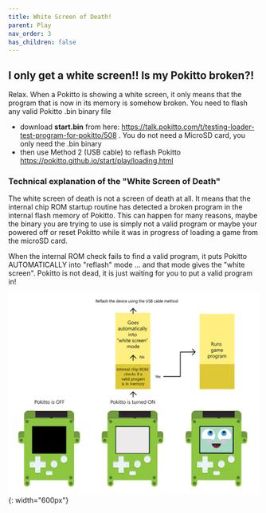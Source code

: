 ```yaml
---
title: White Screen of Death!
parent: Play
nav_order: 3
has_children: false
---
```



## I only get a white screen!! Is my Pokitto broken?!

Relax. When a Pokitto is showing a white screen, it only means that the program that is now in its memory is somehow broken. You need to flash any valid Pokitto .bin binary file 

- download **start.bin** from here: https://talk.pokitto.com/t/testing-loader-test-program-for-pokitto/508 . You do not need a MicroSD card, you only need the .bin binary
- then use Method 2 (USB cable) to reflash Pokitto https://pokitto.github.io/start/play/loading.html

### Technical explanation of the "White Screen of Death"

The white screen of death is not a screen of death at all. It means that the internal chip ROM startup routine has detected a broken program in the internal flash memory of Pokitto. This can happen for many reasons, maybe the binary you are trying to use is  simply not a valid program or maybe your powered off or reset Pokitto while it was in progress of loading a game from the microSD card.

When the internal ROM check fails to find a valid program, it puts Pokitto AUTOMATICALLY into "reflash" mode ... and that mode gives the "white screen". Pokitto is not dead, it is just waiting for you to put a valid program in!

![Image](pokitto_whitescreen.png){: width="600px"}
</p>
